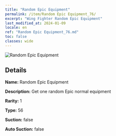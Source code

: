 ```yaml
---
title: "Random Epic Equipment"
permalink: /item/Random Epic Equipment_76/
excerpt: "Wing Fighter Random Epic Equipment"
last_modified_at: 2024-01-09
locale: en
ref: "Random Epic Equipment_76.md"
toc: false
classes: wide
---
```



 ![Random Epic Equipment](/images/item/Random_Epic_Equipment_p.png)



## Details

 **Name:** Random Epic Equipment 

 **Description:** Get one random Epic normal equipment

 **Rarity:** 1 

 **Type:** 56 

 **Suction:** false 

 **Auto Suction:** false 


